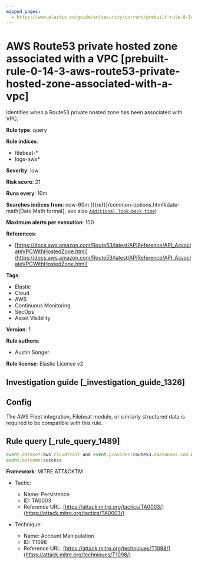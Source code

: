 ```yaml
---
mapped_pages:
  - https://www.elastic.co/guide/en/security/current/prebuilt-rule-0-14-3-aws-route53-private-hosted-zone-associated-with-a-vpc.html
---
```


# AWS Route53 private hosted zone associated with a VPC [prebuilt-rule-0-14-3-aws-route53-private-hosted-zone-associated-with-a-vpc]

Identifies when a Route53 private hosted zone has been associated with VPC.

**Rule type**: query

**Rule indices**:

* filebeat-*
* logs-aws*

**Severity**: low

**Risk score**: 21

**Runs every**: 10m

**Searches indices from**: now-60m ({{ref}}/common-options.html#date-math[Date Math format], see also [`Additional look-back time`](docs-content://solutions/security/detect-and-alert/create-detection-rule.md#rule-schedule))

**Maximum alerts per execution**: 100

**References**:

* [https://docs.aws.amazon.com/Route53/latest/APIReference/API_AssociateVPCWithHostedZone.html](https://docs.aws.amazon.com/Route53/latest/APIReference/API_AssociateVPCWithHostedZone.html)

**Tags**:

* Elastic
* Cloud
* AWS
* Continuous Monitoring
* SecOps
* Asset Visibility

**Version**: 1

**Rule authors**:

* Austin Songer

**Rule license**: Elastic License v2

## Investigation guide [_investigation_guide_1326]

## Config

The AWS Fleet integration, Filebeat module, or similarly structured data is required to be compatible with this rule.

## Rule query [_rule_query_1489]

```js
event.dataset:aws.cloudtrail and event.provider:route53.amazonaws.com and event.action:AssociateVPCWithHostedZone and
event.outcome:success
```

**Framework**: MITRE ATT&CKTM

* Tactic:

    * Name: Persistence
    * ID: TA0003
    * Reference URL: [https://attack.mitre.org/tactics/TA0003/](https://attack.mitre.org/tactics/TA0003/)

* Technique:

    * Name: Account Manipulation
    * ID: T1098
    * Reference URL: [https://attack.mitre.org/techniques/T1098/](https://attack.mitre.org/techniques/T1098/)



